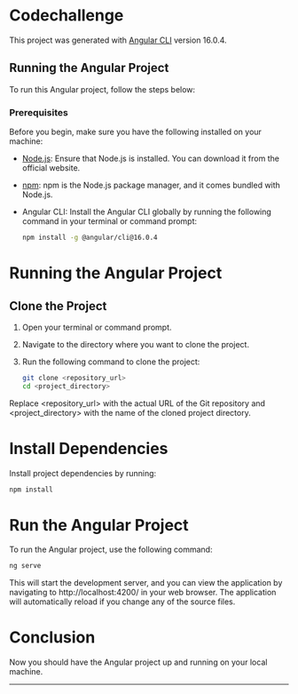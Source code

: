 # Codechallenge

This project was generated with [Angular CLI](https://github.com/angular/angular-cli) version 16.0.4.

## Running the Angular Project

To run this Angular project, follow the steps below:

### Prerequisites

Before you begin, make sure you have the following installed on your machine:

- [Node.js](https://nodejs.org/): Ensure that Node.js is installed. You can download it from the official website.
- [npm](https://www.npmjs.com/): npm is the Node.js package manager, and it comes bundled with Node.js.
- Angular CLI: Install the Angular CLI globally by running the following command in your terminal or command prompt:

  ```bash
  npm install -g @angular/cli@16.0.4

# Running the Angular Project

## Clone the Project

1. Open your terminal or command prompt.
2. Navigate to the directory where you want to clone the project.
3. Run the following command to clone the project:

   ```bash
   git clone <repository_url>
   cd <project_directory>
Replace <repository_url> with the actual URL of the Git repository and <project_directory> with the name of the cloned project directory.


# Install Dependencies

Install project dependencies by running:

  ```bash
  npm install
  ```

# Run the Angular Project

To run the Angular project, use the following command:

  ```bash
ng serve
```
This will start the development server, and you can view the application by navigating to http://localhost:4200/ in your web browser. The application will automatically reload if you change any of the source files.

# Conclusion

Now you should have the Angular project up and running on your local machine.

---
